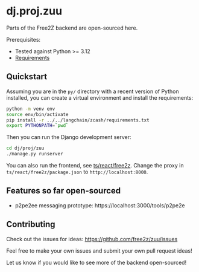 # dj.proj.zuu

Parts of the Free2Z backend are open-sourced here.

Prerequisites:

- Tested against Python >= 3.12
- [Requirements](../../../../langchain/zcash/requirements.txt)

## Quickstart

Assuming you are in the `py/` directory with a recent version of Python
installed, you can create a virtual environment and install the requirements:

```bash
python -m venv env
source env/bin/activate
pip install -r ../../langchain/zcash/requirements.txt
export PYTHONPATH=`pwd`
```

Then you can run the Django development server:

```bash
cd dj/proj/zuu
./manage.py runserver
```

You can also run the frontend, see [ts/react/free2z](../../../../ts/react/free2z/README.md).
Change the proxy in `ts/react/free2z/package.json` to `http://localhost:8000`.

## Features so far open-sourced

- p2pe2ee messaging prototype: https://localhost:3000/tools/p2pe2e

## Contributing

Check out the issues for ideas: https://github.com/free2z/zuu/issues

Feel free to make your own issues and submit your own pull request ideas!

Let us know if you would like to see more of the backend open-sourced!
